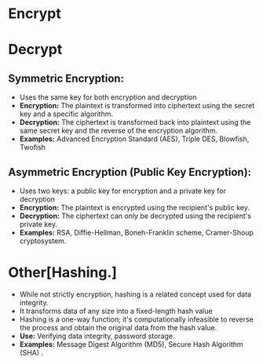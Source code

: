 # Encrypt
# Decrypt

## Symmetric Encryption:
- Uses the same key for both encryption and decryption 
- **Encryption:** The plaintext is transformed into ciphertext using the secret key and a specific algorithm.
- **Decryption:** The ciphertext is transformed back into plaintext using the same secret key and the reverse of the encryption algorithm.
- **Examples:** Advanced Encryption Standard (AES), Triple DES, Blowfish, Twofish

## Asymmetric Encryption (Public Key Encryption):
- Uses two keys: a public key for encryption and a private key for decryption 
- **Encryption:** The plaintext is encrypted using the recipient's public key.
- **Decryption:** The ciphertext can only be decrypted using the recipient's private key.
- **Examples:** RSA, Diffie-Hellman, Boneh-Franklin scheme, Cramer-Shoup cryptosystem.



# Other[Hashing.]

- While not strictly encryption, hashing is a related concept used for data integrity.
- It transforms data of any size into a fixed-length hash value 
- Hashing is a one-way function; it's computationally infeasible to reverse the process and obtain the original data from the hash value.
- **Use:** Verifying data integrity, password storage.
- **Examples:** Message Digest Algorithm (MD5), Secure Hash Algorithm (SHA) .
